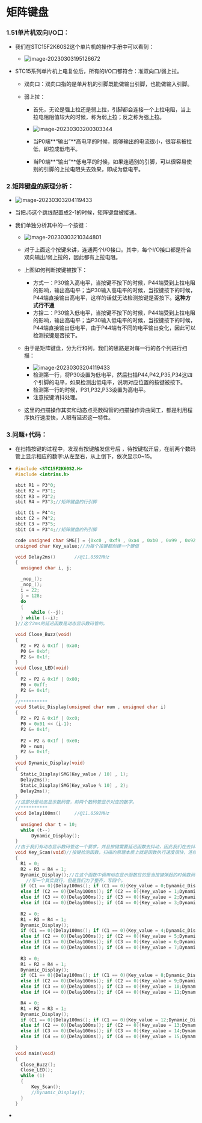 # 矩阵键盘
### 1.51单片机双向I/O口：

- 我们在STC15F2K60S2这个单片机的操作手册中可以看到：
  - ![image-20230303195126672](https://nickaljy-pictures.oss-cn-hangzhou.aliyuncs.com/image-20230303195126672.png)

- STC15系列单片机上电复位后，所有的I/O口都符合：准双向口/弱上拉。

  - 双向口：双向口指的是单片机的引脚既能做输出引脚，也能做输入引脚。

  - 弱上拉：

    - 首先，无论是强上拉还是弱上拉，引脚都会连接一个上拉电阻，当上拉电阻阻值较大的时候，称为弱上拉；反之称为强上拉。
    - ![image-20230303200303344](https://nickaljy-pictures.oss-cn-hangzhou.aliyuncs.com/image-20230303200303344.png)

    - 当P0端**“输出”**高电平的时候，能够输出的电流很小，很容易被拉低，即拉成低电平。
    - 当P0端**“输出”**低电平的时候，如果连通别的引脚，可以很容易使别的引脚的上拉电阻失去效果，即成为低电平。

### 2.矩阵键盘的原理分析：

- ![image-20230303204119433](https://nickaljy-pictures.oss-cn-hangzhou.aliyuncs.com/image-20230303204119433.png)

- 当把J5这个跳线配置成2-1的时候，矩阵键盘被接通。

- 我们单独分析其中的一个按键：

  - ![image-20230303210344801](https://nickaljy-pictures.oss-cn-hangzhou.aliyuncs.com/image-20230303210344801.png)

  - 对于上面这个按键来讲，连通两个I/O接口。其中，每个I/O接口都是符合双向输出/弱上拉的，因此都有上拉电阻。
  - 上图如何判断按键被按下：
    - 方式一：P30输入高电平，当按键不按下的时候，P44端受到上拉电阻的影响，输出高电平；当P30输入高电平的时候，当按键按下的时候，P44端直接输出高电平，这样的话就无法检测按键是否按下。**这种方式行不通**
    - 方拾二：P30输入低电平，当按键不按下的时候，P44端受到上拉电阻的影响，输出高电平；当P30输入低电平的时候，当按键按下的时候，P44端直接输出低电平，由于P44端有不同的电平输出变化，因此可以检测按键是否按下。
  - 由于是矩阵键盘，分为行和列，我们的思路是对每一行的各个列进行扫描：
    - ![image-20230303204119433](https://nickaljy-pictures.oss-cn-hangzhou.aliyuncs.com/image-20230303204119433.png)
    - 检测第一行，将P30设置为低电平，然后扫描P44,P42,P35,P34这四个引脚的电平，如果检测出低电平，说明对应位置的按键被按下。
    - 检测第一行的时候，P31,P32,P33设置为高电平。
    - 注意按键消抖处理。
  - 这里的扫描操作其实和动态点亮数码管的扫描操作异曲同工，都是利用程序执行速度快，人眼有延迟这一特性。

### 3.问题+代码：

- 在扫描按键的过程中，发现有按键触发信号后 ，待按键松开后，在前两个数码管上显示相应的数字:从左至右，从上倒下，依次显示0~15。

- ```c
  #include <STC15F2K60S2.H>
  #include <intrins.h>
  
  sbit R1 = P3^0;
  sbit R2 = P3^1;
  sbit R3 = P3^2;
  sbit R4 = P3^3;//矩阵键盘的行引脚
  
  sbit C1 = P4^4;
  sbit C2 = P4^2;
  sbit C3 = P3^5;
  sbit C4 = P3^4;//矩阵键盘的列引脚
  
  code unsigned char SMG[] = {0xc0 , 0xf9 , 0xa4 , 0xb0 , 0x99 , 0x92 , 0x82 , 0xf8 , 0x80 , 0x90};
  unsigned char Key_value;//为每个按键都创建一个键值
  
  void Delay2ms()		//@11.0592MHz
  {
  	unsigned char i, j;
  
  	_nop_();
  	_nop_();
  	i = 22;
  	j = 128;
  	do
  	{
  		while (--j);
  	} while (--i);
  }//这个2ms的延迟函数是动态显示数码管的。
  
  void Close_Buzz(void)
  {
  	P2 = P2 & 0x1f | 0xa0;
  	P0 &= 0xbf;
  	P2 &= 0x1f;
  }
  void Close_LED(void)
  {
  	P2 = P2 & 0x1f | 0x80;
  	P0 = 0xff;
  	P2 &= 0x1f;
  }
  //**********
  void Static_Display(unsigned char num , unsigned char i)
  {
  	P2 = P2 & 0x1f | 0xc0;
  	P0 = 0x01 << (i-1);
  	P2 &= 0x1f;
  	
  	P2 = P2 & 0x1f | 0xe0;
  	P0 = num;
  	P2 &= 0x1f;
  }
  void Dynamic_Display(void)
  {
  	Static_Display(SMG[Key_value / 10] , 1);
  	Delay2ms();
  	Static_Display(SMG[Key_value % 10] , 2);
  	Delay2ms();
  }
  //这部分是动态显示数码管，前两个数码管显示对应的数字。
  //**********
  void Delay100ms()		//@11.0592MHz
  {
  	unsigned char t = 10;
  	while (t--)
  		Dynamic_Display();
  }
  //由于我们有动态显示数码管这一个要求，并且按键需要延迟函数去抖动，因此我们在去抖动函数里面需要加上动态显示函数，要不然不能恒定显示。
  void Key_Scan(void)//按键检测函数，扫描的原理本质上就是函数执行速度很快，连续不断的对这四行按键进行扫描。
  {
  	R1 = 0;
  	R2 = R3 = R4 = 1;
  	Dynamic_Display();//在这个函数中调用动态显示函数目的是当按键弹起的时候数码管依旧正常显示。	
      //写一个其实就行，但是我们为了整齐，写四个。
  	if (C1 == 0){Delay100ms(); if (C1 == 0){Key_value = 0;Dynamic_Display();}}
  	else if (C2 == 0){Delay100ms(); if (C2 == 0){Key_value = 1;Dynamic_Display();}}
  	else if (C3 == 0){Delay100ms(); if (C3 == 0){Key_value = 2;Dynamic_Display();}}
  	else if (C4 == 0){Delay100ms(); if (C4 == 0){Key_value = 3;Dynamic_Display();}}
  	
  	R2 = 0;
  	R1 = R3 = R4 = 1;
  	Dynamic_Display();
  	if (C1 == 0){Delay100ms(); if (C1 == 0){Key_value = 4;Dynamic_Display();}}
  	else if (C2 == 0){Delay100ms(); if (C2 == 0){Key_value = 5;Dynamic_Display();}}
  	else if (C3 == 0){Delay100ms(); if (C3 == 0){Key_value = 6;Dynamic_Display();}}
  	else if (C4 == 0){Delay100ms(); if (C4 == 0){Key_value = 7;Dynamic_Display();}}
  	
  	R3 = 0;
  	R1 = R2 = R4 = 1;
  	Dynamic_Display();
  	if (C1 == 0){Delay100ms(); if (C1 == 0){Key_value = 8;Dynamic_Display();}}
  	else if (C2 == 0){Delay100ms(); if (C2 == 0){Key_value = 9;Dynamic_Display();}}
  	else if (C3 == 0){Delay100ms(); if (C3 == 0){Key_value = 10;Dynamic_Display();}}
  	else if (C4 == 0){Delay100ms(); if (C4 == 0){Key_value = 11;Dynamic_Display();}}
  
  	R4 = 0;
  	R1 = R2 = R3 = 1;
  	Dynamic_Display();
  	if (C1 == 0){Delay100ms(); if (C1 == 0){Key_value = 12;Dynamic_Display();}}
  	else if (C2 == 0){Delay100ms(); if (C2 == 0){Key_value = 13;Dynamic_Display();}}
  	else if (C3 == 0){Delay100ms(); if (C3 == 0){Key_value = 14;Dynamic_Display();}}
  	else if (C4 == 0){Delay100ms(); if (C4 == 0){Key_value = 15;Dynamic_Display();}}
  	
  }
  void main(void)
  {
  	Close_Buzz();
  	Close_LED();
  	while (1)
  	{
  		Key_Scan();
  		//Dynamic_Display();
  	}
  }
  ```
  
- 
